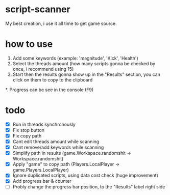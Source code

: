 # script-scanner
My best creation, i use it all time to get game source.

# how to use
1. Add some keywords (example: 'magnitude', 'Kick', 'Health')
2. Select the threads amount (how many scripts gonna be checked by once, i recommend using 15)
3. Start then the results gonna show up in the "Results" section, you can click on them to copy to the clipboard

*. Progress can be see in the console (F9)

# todo
- [x] Run in threads synchronously
- [x] Fix stop button
- [x] Fix copy path
- [x] Cant edit threads amount while scanning
- [x] Cant remove/add keywords while scanning
- [x] Simplify path in results (game.Workspace.randomshit -> Workspace.randomshit)
- [x] Apply "game" to copy path (Players.LocalPlayer -> game.Players.LocalPlayer)
- [x] Ignore duplicated scripts, using data cost check (huge improvement)
- [x] Add progress bar & counter
- [ ] Probly change the progress bar position, to the "Results" label right side
